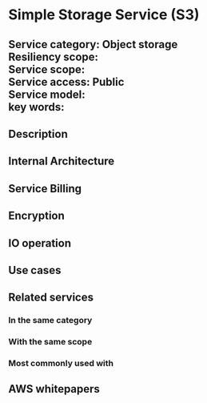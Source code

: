 # Simple Storage Service (S3)  
**Service category:** Object storage  
**Resiliency scope:**   
**Service scope:**   
**Service access:** Public  
**Service model:**  
**key words:**   
---
## Description  
## Internal Architecture  
## Service Billing  
## Encryption  
## IO operation  
## Use cases  
## Related services  
### In the same category  
### With the same scope  
### Most commonly used with  
## AWS whitepapers  